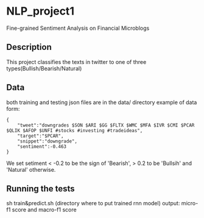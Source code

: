 # NLP_project1

Fine-grained Sentiment Analysis on Financial Microblogs

## Description

This project classifies the texts in twitter to one of three types(Bullish/Bearish/Natural)

## Data

both training and testing json files are in the data/ directory
example of data form:
```
{
	"tweet":"downgrades $SON $ARI $GG $FLTX $WMC $MFA $IVR $CMI $PCAR $QLIK $AFOP $UNFI #stocks #investing #tradeideas",
	"target":"$PCAR",
	"snippet":"downgrade",
	"sentiment":-0.463
}
```
We set setiment < -0.2 to be the sign of 'Bearish', > 0.2 to be 'Bullsih' and 'Natural' otherwise.

## Running the tests

sh train&predict.sh (directory where to put trained rnn model) 
output: micro-f1 score and macro-f1 score
